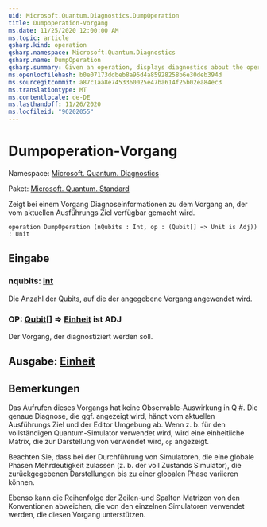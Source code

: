 ```yaml
---
uid: Microsoft.Quantum.Diagnostics.DumpOperation
title: Dumpoperation-Vorgang
ms.date: 11/25/2020 12:00:00 AM
ms.topic: article
qsharp.kind: operation
qsharp.namespace: Microsoft.Quantum.Diagnostics
qsharp.name: DumpOperation
qsharp.summary: Given an operation, displays diagnostics about the operation that are made available by the current execution target.
ms.openlocfilehash: b0e07173ddbeb8a96d4a85928258b6e30deb394d
ms.sourcegitcommit: a87c1aa8e7453360025e47ba614f25b02ea84ec3
ms.translationtype: MT
ms.contentlocale: de-DE
ms.lasthandoff: 11/26/2020
ms.locfileid: "96202055"
---
```

# <a name="dumpoperation-operation"></a>Dumpoperation-Vorgang

Namespace: [Microsoft. Quantum. Diagnostics](xref:Microsoft.Quantum.Diagnostics)

Paket: [Microsoft. Quantum. Standard](https://nuget.org/packages/Microsoft.Quantum.Standard)


Zeigt bei einem Vorgang Diagnoseinformationen zu dem Vorgang an, der vom aktuellen Ausführungs Ziel verfügbar gemacht wird.

```qsharp
operation DumpOperation (nQubits : Int, op : (Qubit[] => Unit is Adj)) : Unit
```


## <a name="input"></a>Eingabe

### <a name="nqubits--int"></a>nqubits: [int](xref:microsoft.quantum.lang-ref.int)

Die Anzahl der Qubits, auf die der angegebene Vorgang angewendet wird.


### <a name="op--qubit--unit--is-adj"></a>OP: [Qubit](xref:microsoft.quantum.lang-ref.qubit)[] => [Einheit](xref:microsoft.quantum.lang-ref.unit)  ist ADJ

Der Vorgang, der diagnostiziert werden soll.



## <a name="output--unit"></a>Ausgabe: [Einheit](xref:microsoft.quantum.lang-ref.unit)



## <a name="remarks"></a>Bemerkungen

Das Aufrufen dieses Vorgangs hat keine Observable-Auswirkung in Q #. Die genaue Diagnose, die ggf. angezeigt wird, hängt vom aktuellen Ausführungs Ziel und der Editor Umgebung ab.
Wenn z. b. für den vollständigen Quantum-Simulator verwendet wird, wird eine einheitliche Matrix, die zur Darstellung von verwendet wird, `op` angezeigt.

Beachten Sie, dass bei der Durchführung von Simulatoren, die eine globale Phasen Mehrdeutigkeit zulassen (z. b. der voll Zustands Simulator), die zurückgegebenen Darstellungen bis zu einer globalen Phase variieren können.

Ebenso kann die Reihenfolge der Zeilen-und Spalten Matrizen von den Konventionen abweichen, die von den einzelnen Simulatoren verwendet werden, die diesen Vorgang unterstützen.